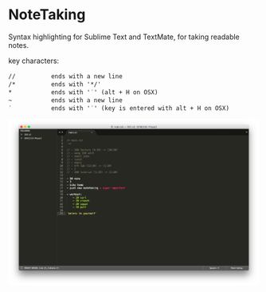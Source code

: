 # NoteTaking
Syntax highlighting for Sublime Text and TextMate, for taking readable notes.

key characters:

    //          ends with a new line
    /*          ends with '*/'
    *           ends with '˙' (alt + H on OSX)
    ~           ends with a new line
    ˙           ends with '˙' (key is entered with alt + H on OSX)

![Example Photo](https://raw.githubusercontent.com/jvillamayor/NoteTaking/master/Screen%20Shot.png)